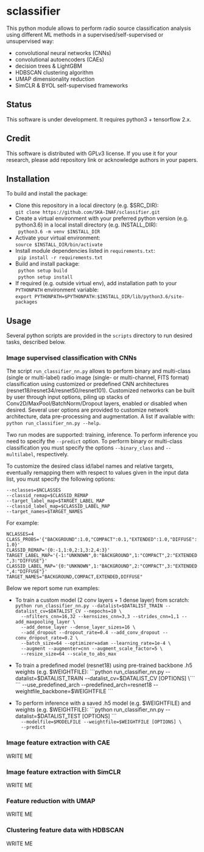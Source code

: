 # sclassifier
This python module allows to perform radio source classification analysis using different ML methods in a supervised/self-supervised or unsupervised way: 
* convolutional neural networks (CNNs)    
* convolutional autoencoders (CAEs)   
* decision trees & LightGBM  
* HDBSCAN clustering algorithm   
* UMAP dimensionality reduction   
* SimCLR & BYOL self-supervised frameworks   

## **Status**
This software is under development. It requires python3 + tensorflow 2.x. 

## **Credit**
This software is distributed with GPLv3 license. If you use it for your research, please add repository link or acknowledge authors in your papers.   

## **Installation**  

To build and install the package:    

* Clone this repository in a local directory (e.g. $SRC_DIR):   
  ```git clone https://github.com/SKA-INAF/sclassifier.git```
* Create a virtual environment with your preferred python version (e.g. python3.6) in a local install directory (e.g. INSTALL_DIR):   
  ``` python3.6 -m venv $INSTALL_DIR```   
* Activate your virtual environment:   
  ```source $INSTALL_DIR/bin/activate```
* Install module dependencies listed in ```requirements.txt```:    
  ``` pip install -r requirements.txt```  
* Build and install package:   
  ``` python setup build```   
  ``` python setup install```   
* If required (e.g. outside virtual env), add installation path to your ```PYTHONPATH``` environment variable:   
  ``` export PYTHONPATH=$PYTHONPATH:$INSTALL_DIR/lib/python3.6/site-packages ```

## **Usage**
Several python scripts are provided in the ```scripts``` directory to run desired tasks, described below.  

### **Image supervised classification with CNNs**
The script `run_classifier_nn.py` allows to perform binary and multi-class (single or multi-label) radio image (single- or multi-channel, FITS format) classification using customized or predefined CNN architectures (resnet18/resnet34/resnet50/resnet101). Customized networks can be built by user through input options, piling up stacks of Conv2D/MaxPool/BatchNorm/Dropout layers, enabled or disabled when desired. Several user options are provided to customize network architecture, data pre-processing and augmentation. A list if available with: ```python run_classifier_nn.py --help```.    

Two run modes are supported: training, inference. To perform inference you need to specify the ```--predict``` option. To perform binary or multi-class classification you must specify the options ```--binary_class``` and ```--multilabel```, respectively. 

To customize the desired class id/label names and relative targets, eventually remapping them with respect to values given in the input data list, you must specify the following options:   

```--nclasses=$NCLASSES```     
```--classid_remap=$CLASSID_REMAP```     
```--target_label_map=$TARGET_LABEL_MAP```      
```--classid_label_map=$CLASSID_LABEL_MAP```     
```--target_names=$TARGET_NAMES```     

For example:   
     
```NCLASSES=4```     
```CLASS_PROBS='{"BACKGROUND":1.0,"COMPACT":0.1,"EXTENDED":1.0,"DIFFUSE":1.0}'```    
```CLASSID_REMAP='{0:-1,1:0,2:1,3:2,4:3}'```    
```TARGET_LABEL_MAP='{-1:"UNKNOWN",0:"BACKGROUND",1:"COMPACT",2:"EXTENDED",3:"DIFFUSE"}'```    
```CLASSID_LABEL_MAP='{0:"UNKNOWN",1:"BACKGROUND",2:"COMPACT",3:"EXTENDED",4:"DIFFUSE"}'```    
```TARGET_NAMES="BACKGROUND,COMPACT,EXTENDED,DIFFUSE"```    

Below we report some run examples:

* To train a custom model (2 conv layers + 1 dense layer) from scratch:   
  ```python run_classifier_nn.py --datalist=$DATALIST_TRAIN --datalist_cv=$DATALIST_CV --nepochs=10 \```    
  ```  --nfilters_cnn=16,32 --kernsizes_cnn=3,3 --strides_cnn=1,1 --add_maxpooling_layer \```    
  ```  --add_dense_layer --dense_layer_sizes=16 \```    
  ```  --add_dropout --dropout_rate=0.4 --add_conv_dropout --conv_dropout_rate=0.2 \```  
  ```  --batch_size=64 --optimizer=adam --learning_rate=1e-4 \```    
  ```  --augment --augmenter=cnn --augment_scale_factor=5 \```    
  ```  --resize_size=64 --scale_to_abs_max```   
  
* To train a predefined model (resnet18) using pre-trained backbone .h5 weights (e.g. $WEIGHTFILE):    
  ```python run_classifier_nn.py --datalist=$DATALIST_TRAIN --datalist_cv=$DATALIST_CV [OPTIONS] \```    
  ```  --use_predefined_arch --predefined_arch=resnet18 --weightfile_backbone=$WEIGHTFILE ```    

* To perform inference with a saved .h5 model (e.g. $WEIGHTFILE) and weights (e.g. $WEIGHTFILE):     
  ```python run_classifier_nn.py --datalist=$DATALIST_TEST [OPTIONS] \```    
  ```  --modelfile=$MODELFILE --weightfile=$WEIGHTFILE [OPTIONS] \```    
  ```  --predict```    

### **Image feature extraction with CAE**
WRITE ME

### **Image feature extraction with SimCLR**
WRITE ME

### **Feature reduction with UMAP**
WRITE ME

### **Clustering feature data with HDBSCAN**
WRITE ME
